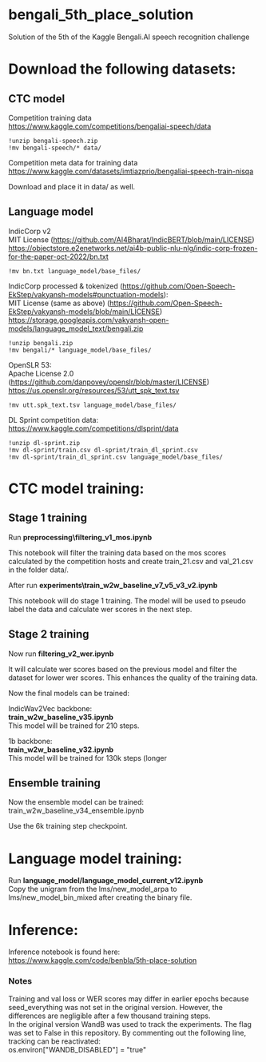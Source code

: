 # bengali_5th_place_solution
Solution of the 5th of the Kaggle Bengali.AI speech recognition challenge

# Download the following datasets:

## CTC model
Competition training data<br>
https://www.kaggle.com/competitions/bengaliai-speech/data

```!unzip bengali-speech.zip```<br>
```!mv bengali-speech/* data/```

Competition meta data for training data<br>
https://www.kaggle.com/datasets/imtiazprio/bengaliai-speech-train-nisqa

Download and place it in data/ as well.

## Language model
IndicCorp v2<br>
MIT License (https://github.com/AI4Bharat/IndicBERT/blob/main/LICENSE)<br>
https://objectstore.e2enetworks.net/ai4b-public-nlu-nlg/indic-corp-frozen-for-the-paper-oct-2022/bn.txt

```!mv bn.txt language_model/base_files/```

IndicCorp processed & tokenized (https://github.com/Open-Speech-EkStep/vakyansh-models#punctuation-models):<br>
MIT License (same as above) (https://github.com/Open-Speech-EkStep/vakyansh-models/blob/main/LICENSE)<br>
https://storage.googleapis.com/vakyansh-open-models/language_model_text/bengali.zip

```!unzip bengali.zip```<br>
```!mv bengali/* language_model/base_files/```

OpenSLR 53:<br>
Apache License 2.0 (https://github.com/danpovey/openslr/blob/master/LICENSE)<br>
https://us.openslr.org/resources/53/utt_spk_text.tsv

```!mv utt.spk_text.tsv language_model/base_files/```

DL Sprint competition data:<br>
https://www.kaggle.com/competitions/dlsprint/data

```!unzip dl-sprint.zip```<br>
```!mv dl-sprint/train.csv dl-sprint/train_dl_sprint.csv```<br>
```!mv dl-sprint/train_dl_sprint.csv language_model/base_files/```

# CTC model training:

## Stage 1 training

Run **preprocessing\filtering_v1_mos.ipynb**

This notebook will filter the training data based on the mos scores calculated by the competition hosts and create train_21.csv and val_21.csv in the folder data/.

After run **experiments\train_w2w_baseline_v7_v5_v3_v2.ipynb**

This notebook will do stage 1 training. The model will be used to pseudo label the data and calculate wer scores in the next step.

## Stage 2 training

Now run **filtering_v2_wer.ipynb**

It will calculate wer scores based on the previous model and filter the dataset for lower wer scores. This enhances the quality of the training data.

Now the final models can be trained:

IndicWav2Vec backbone:<br>
**train_w2w_baseline_v35.ipynb**<br>
This model will be trained for 210 steps.

1b backbone:<br>
**train_w2w_baseline_v32.ipynb**<br>
This model will be trained for 130k steps (longer

## Ensemble training

Now the ensemble model can be trained:<br>
train_w2w_baseline_v34_ensemble.ipynb

Use the 6k training step checkpoint.

# Language model training:
Run **language_model/language_model_current_v12.ipynb**<br>
Copy the unigram from the lms/new_model_arpa to lms/new_model_bin_mixed after creating the binary file.

# Inference:
Inference notebook is found here:<br>
https://www.kaggle.com/code/benbla/5th-place-solution

### Notes
Training and val loss or WER scores may differ in earlier epochs because seed_everything was not set in the original version. However, the differences are negligible after a few thousand training steps.<br>
In the original version WandB was used to track the experiments. The flag was set to False in this repository. By commenting out the following line, tracking can be reactivated:<br>
os.environ["WANDB_DISABLED"] = "true"
